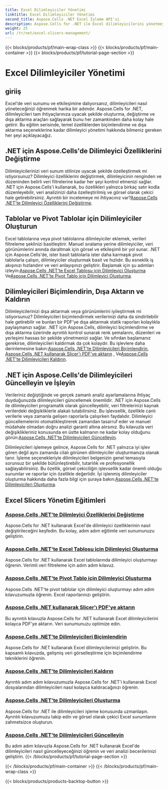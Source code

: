 ```yaml
---
title: Excel Dilimleyiciler Yönetimi
linktitle: Excel Dilimleyiciler Yönetimi
second_title: Aspose.Cells .NET Excel İşleme API'si
description: Aspose.Cells for .NET ile Excel dilimleyicilerini yönetmeye ilişkin kapsamlı eğitimleri keşfedin. Dilimleyicileri zahmetsizce nasıl oluşturacağınızı, güncelleyeceğinizi, biçimlendireceğinizi ve dışa aktaracağınızı öğrenin.
weight: 25
url: /tr/net/excel-slicers-management/
---
```


{{< blocks/products/pf/main-wrap-class >}}
{{< blocks/products/pf/main-container >}}
{{< blocks/products/pf/tutorial-page-section >}}

# Excel Dilimleyiciler Yönetimi

## giriiş

Excel'de veri sunumu ve etkileşimine dalıyorsanız, dilimleyicileri nasıl yöneteceğinizi öğrenmek harika bir adımdır. Aspose.Cells for .NET, dilimleyicileri tam ihtiyaçlarınıza uyacak şekilde oluşturma, değiştirme ve dışa aktarma araçları sağlayarak bunu her zamankinden daha kolay hale getirir. Bu eğitim serisinde, temel özelliklerden biçimlendirme ve dışa aktarma seçeneklerine kadar dilimleyici yönetimi hakkında bilmeniz gereken her şeyi açıklayacağız.

## .NET için Aspose.Cells'de Dilimleyici Özelliklerini Değiştirme
Dilimleyicilerinizi veri sunum stilinize uyacak şekilde özelleştirmek mi istiyorsunuz? Dilimleyici özelliklerini değiştirmek, dilimleyicinin renginden ve düzeninden belirli veri filtrelerine kadar her şeyi kontrol etmenizi sağlar. .NET için Aspose.Cells'i kullanarak, bu özellikleri yalnızca birkaç satır kodla düzenleyebilir, veri analizinizi daha özelleştirilmiş ve görsel olarak çekici hale getirebilirsiniz. Ayrıntılı bir incelemeye mi ihtiyacınız var?[Aspose.Cells .NET'te Dilimleyici Özelliklerini Değiştirme](./change-slicer-properties/).

## Tablolar ve Pivot Tablolar için Dilimleyiciler Oluşturun
 Excel tablolarına veya pivot tablolarına dilimleyiciler eklemek, verileri filtreleme şeklinizi basitleştirir. Manuel sıralama yerine dilimleyiciler, veri görünümlerini anında daraltmak için görsel ve etkileşimli bir yol sunar. .NET için Aspose.Cells'de, ister basit tablolarla ister daha karmaşık pivot tablolarla çalışın, dilimleyiciler oluşturmak basit ve hızlıdır. Bu esneklik iş akışınızı hızlandırır ve veri anlayışınızı geliştirir. Başlamak için şu adımları izleyin:[Aspose.Cells .NET'te Excel Tablosu için Dilimleyici Oluşturma](./create-slicer-excel-table/) Ve[Aspose.Cells .NET'te Pivot Tablo için Dilimleyici Oluşturma](./create-slicer-pivot-table/).

## Dilimleyicileri Biçimlendirin, Dışa Aktarın ve Kaldırın
 Dilimleyicilerinizi dışa aktarmak veya görünümlerini iyileştirmek mi istiyorsunuz? Dilimleyicileri biçimlendirmek verilerinizi daha da sindirilebilir hale getirebilir ve bunları bir PDF'ye dışa aktarmak statik raporları kolaylıkla paylaşmanızı sağlar. .NET için Aspose.Cells, dilimleyici biçimlendirme ve dışa aktarma üzerinde ayrıntılı kontrol sunarak renk şemalarını, düzenleri ve yerleşimi hassas bir şekilde yönetmenizi sağlar. Ve sıfırdan başlamanız gerekirse, dilimleyicileri kaldırmak da çok kolaydır. Bu işlevlere daha derinlemesine bakın:[Aspose.Cells .NET'te Dilimleyicileri Biçimlendirin](./format-slicers/), [Aspose.Cells .NET kullanarak Slicer'ı PDF'ye aktarın](./export-slicer-to-pdf/) , Ve[Aspose.Cells .NET'te Dilimleyicileri Kaldırın](./remove-slicers/).

## .NET için Aspose.Cells'de Dilimleyicileri Güncelleyin ve İşleyin

Verileriniz değiştiğinde ve gerçek zamanlı analiz ayarlamalarına ihtiyaç duyduğunuzda dilimleyicileri güncellemek önemlidir. .NET için Aspose.Cells ile dilimleyicileri programatik olarak güncelleyebilir, veri filtrelerinizi kaynak verilerdeki değişikliklerle alakalı tutabilirsiniz. Bu işlevsellik, özellikle canlı verilerle veya zamanla gelişen raporlarla çalışırken faydalıdır. Dilimleyici güncellemelerini otomatikleştirerek zamandan tasarruf eder ve manuel müdahale olmadan doğru analizi garanti altına alırsınız. Bu kılavuzla veri değişiklikleriniz konusunda en üstte kalmanın ne kadar kolay olduğunu görün:[Aspose.Cells .NET'te Dilimleyicileri Güncelleyin](./update-slicers/).

Dilimleyicileri işlemeye gelince, Aspose.Cells for .NET yalnızca iyi işlev gören değil aynı zamanda cilalı görünen dilimleyiciler oluşturmanıza olanak tanır. İşleme seçenekleriyle dilimleyicileri belgenizin genel temasıyla sorunsuz bir şekilde bütünleştirebilir, tutarlılık ve profesyonellik sağlayabilirsiniz. Bu özellik, görsel çekiciliğin işlevsellik kadar önemli olduğu sunumlar ve raporlar için özellikle değerlidir. İyi işlenmiş dilimleyiciler oluşturma hakkında daha fazla bilgi için şuraya bakın:[Aspose.Cells .NET'te Dilimleyicileri Oluşturma](./render-slicers/).

## Excel Slicers Yönetim Eğitimleri
### [Aspose.Cells .NET'te Dilimleyici Özelliklerini Değiştirme](./change-slicer-properties/)
Aspose.Cells for .NET kullanarak Excel'de dilimleyici özelliklerinin nasıl değiştirileceğini keşfedin. Bu kolay, adım adım eğitimle veri sunumunuzu geliştirin.
### [Aspose.Cells .NET'te Excel Tablosu için Dilimleyici Oluşturma](./create-slicer-excel-table/)
Aspose.Cells for .NET kullanarak Excel tablolarında dilimleyici oluşturmayı öğrenin. Verimli veri filtreleme için adım adım kılavuz.
### [Aspose.Cells .NET'te Pivot Tablo için Dilimleyici Oluşturma](./create-slicer-pivot-table/)
Aspose.Cells .NET'te pivot tablolar için dilimleyici oluşturmayı adım adım kılavuzumuzla öğrenin. Excel raporlarınızı geliştirin.
### [Aspose.Cells .NET kullanarak Slicer'ı PDF'ye aktarın](./export-slicer-to-pdf/)
Bu ayrıntılı kılavuzla Aspose.Cells for .NET kullanarak Excel dilimleyicilerini kolayca PDF'ye aktarın. Veri sunumunuzu optimize edin.
### [Aspose.Cells .NET'te Dilimleyicileri Biçimlendirin](./format-slicers/)
Aspose.Cells for .NET kullanarak Excel dilimleyicilerinizi geliştirin. Bu kapsamlı kılavuzda, gelişmiş veri görselleştirme için biçimlendirme tekniklerini öğrenin.
### [Aspose.Cells .NET'te Dilimleyicileri Kaldırın](./remove-slicers/)
Ayrıntılı adım adım kılavuzumuzla Aspose.Cells for .NET'i kullanarak Excel dosyalarından dilimleyicileri nasıl kolayca kaldıracağınızı öğrenin.
### [Aspose.Cells .NET'te Dilimleyicileri Oluşturma](./render-slicers/)
Aspose.Cells for .NET ile dilimleyicileri işleme konusunda uzmanlaşın. Ayrıntılı kılavuzumuzu takip edin ve görsel olarak çekici Excel sunumlarını zahmetsizce oluşturun.
### [Aspose.Cells .NET'te Dilimleyicileri Güncelleyin](./update-slicers/)
Bu adım adım kılavuzla Aspose.Cells for .NET kullanarak Excel'de dilimleyicileri nasıl güncelleyeceğinizi öğrenin ve veri analizi becerilerinizi geliştirin.
{{< /blocks/products/pf/tutorial-page-section >}}

{{< /blocks/products/pf/main-container >}}
{{< /blocks/products/pf/main-wrap-class >}}

{{< blocks/products/products-backtop-button >}}
